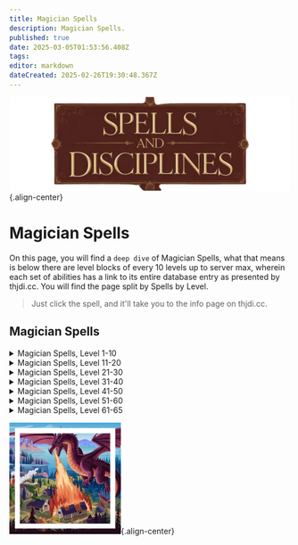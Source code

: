 ```yaml
---
title: Magician Spells
description: Magician Spells.
published: true
date: 2025-03-05T01:53:56.408Z
tags: 
editor: markdown
dateCreated: 2025-02-26T19:30:48.367Z
---
```


![spellsdisciplines.webp](/classes-and-abilities/spellsdisciplines.webp){.align-center}

# Magician Spells

On this page, you will find a `deep dive` of Magician Spells, what that means is below there are level blocks of every 10 levels up to server max, wherein each set of abilities has a link to its entire database entry as presented by thjdi.cc. You will find the page split by Spells by Level.

> Just click the spell, and it'll take you to the info page on thjdi.cc.

## Magician Spells

<details>
	<summary> Magician Spells, Level 1-10 </summary>

|Spell Name|Level|
|---|---|
|<a href="https://www.thjdi.cc/spell/93" target="_blank">Burst of Flame</a>|1|
|<a href="https://www.thjdi.cc/spell/313" target="_blank">Fire Flux</a>|1|
|<a href="https://www.thjdi.cc/spell/310" target="_blank">Flare</a>|1|
|<a href="https://www.thjdi.cc/spell/288" target="_blank">Minor Shielding</a>|1|
|<a href="https://www.thjdi.cc/spell/331" target="_blank">Reclaim Energy</a>|1|
|<a href="https://www.thjdi.cc/spell/311" target="_blank">Summon Dagger</a>|1|
|<a href="https://www.thjdi.cc/spell/211" target="_blank">Summon Drink</a>|1|
|<a href="https://www.thjdi.cc/spell/50" target="_blank">Summon Food</a>|1|
|<a href="https://www.thjdi.cc/spell/1944" target="_blank">Summon Orb</a>|1|
|<a href="https://www.thjdi.cc/spell/205" target="_blank">True North</a>|1|
|<a href="https://www.thjdi.cc/spell/315" target="_blank">Elementalkin: Water</a>|2|
|<a href="https://www.thjdi.cc/spell/318" target="_blank">Summon Bandages</a>|2|
|<a href="https://www.thjdi.cc/spell/2230" target="_blank">Summon Brass Choker</a>|2|
|<a href="https://www.thjdi.cc/spell/316" target="_blank">Elementalkin: Fire</a>|3|
|<a href="https://www.thjdi.cc/spell/232" target="_blank">Sense Summoned</a>|3|
|<a href="https://www.thjdi.cc/spell/321" target="_blank">Summon Wisp</a>|3|
|<a href="https://www.thjdi.cc/spell/94" target="_blank">Burn</a>|4|
|<a href="https://www.thjdi.cc/spell/317" target="_blank">Elementalkin: Air</a>|4|
|<a href="https://www.thjdi.cc/spell/36" target="_blank">Gate</a>|4|
|<a href="https://www.thjdi.cc/spell/58" target="_blank">Elementalkin: Earth</a>|5|
|<a href="https://www.thjdi.cc/spell/322" target="_blank">Flame Bolt</a>|5|
|<a href="https://www.thjdi.cc/spell/246" target="_blank">Lesser Shielding</a>|5|
|<a href="https://www.thjdi.cc/spell/325" target="_blank">Dimensional Pocket</a>|6|
|<a href="https://www.thjdi.cc/spell/398" target="_blank">Elementaling: Water</a>|6|
|<a href="https://www.thjdi.cc/spell/323" target="_blank">Eye of Zomm</a>|6|
|<a href="https://www.thjdi.cc/spell/399" target="_blank">Elementaling: Fire</a>|7|
|<a href="https://www.thjdi.cc/spell/1504" target="_blank">Renew Elements</a>|7|
|<a href="https://www.thjdi.cc/spell/332" target="_blank">Shield of Fire</a>|7|
|<a href="https://www.thjdi.cc/spell/324" target="_blank">Shock of Blades</a>|7|
|<a href="https://www.thjdi.cc/spell/400" target="_blank">Elementaling: Air</a>|8|
|<a href="https://www.thjdi.cc/spell/42" target="_blank">Invisibility</a>|8|
|<a href="https://www.thjdi.cc/spell/613" target="_blank">Staff of Tracing</a>|8|
|<a href="https://www.thjdi.cc/spell/2233" target="_blank">Summon Linen Mantle</a>|8|
|<a href="https://www.thjdi.cc/spell/397" target="_blank">Elementaling: Earth</a>|9|
|<a href="https://www.thjdi.cc/spell/319" target="_blank">Summon Fang</a>|9|
|<a href="https://www.thjdi.cc/spell/248" target="_blank">Ward Summoned</a>|9|
|<a href="https://www.thjdi.cc/spell/48" target="_blank">Cancel Magic</a>|10|
|<a href="https://www.thjdi.cc/spell/402" target="_blank">Elemental: Water</a>|10|
|<a href="https://www.thjdi.cc/spell/330" target="_blank">Rain of Blades</a>|10|
|<a href="https://www.thjdi.cc/spell/2242" target="_blank">Summon Tarnished Bauble</a>|10|

</details>

<details>
	<summary> Magician Spells, Level 11-20 </summary>

|Spell Name|Level|
|---|---|
|<a href="https://www.thjdi.cc/spell/327" target="_blank">Burnout</a>|11|
|<a href="https://www.thjdi.cc/spell/403" target="_blank">Elemental: Fire</a>|11|
|<a href="https://www.thjdi.cc/spell/2531" target="_blank">Summon Elemental Defender</a>|11|
|<a href="https://www.thjdi.cc/spell/35" target="_blank">Bind Affinity</a>|12|
|<a href="https://www.thjdi.cc/spell/40971" target="_blank">Bind Affinity</a>|12|
|<a href="https://www.thjdi.cc/spell/328" target="_blank">Column of Fire</a>|12|
|<a href="https://www.thjdi.cc/spell/404" target="_blank">Elemental: Air</a>|12|
|<a href="https://www.thjdi.cc/spell/401" target="_blank">Elemental: Earth</a>|13|
|<a href="https://www.thjdi.cc/spell/305" target="_blank">Identify</a>|13|
|<a href="https://www.thjdi.cc/spell/333" target="_blank">Phantom Leather</a>|13|
|<a href="https://www.thjdi.cc/spell/4255" target="_blank">Wuggan's Lesser Appraisal</a>|13|
|<a href="https://www.thjdi.cc/spell/336" target="_blank">Minor Summoning: Water</a>|14|
|<a href="https://www.thjdi.cc/spell/614" target="_blank">Staff of Warding</a>|14|
|<a href="https://www.thjdi.cc/spell/4267" target="_blank">Wuggan's Lesser Discombobulation</a>|14|
|<a href="https://www.thjdi.cc/spell/4279" target="_blank">Wuggan's Lesser Extrication</a>|14|
|<a href="https://www.thjdi.cc/spell/395" target="_blank">Minor Summoning: Fire</a>|15|
|<a href="https://www.thjdi.cc/spell/334" target="_blank">Shock of Flame</a>|15|
|<a href="https://www.thjdi.cc/spell/320" target="_blank">Summon Heatstone</a>|15|
|<a href="https://www.thjdi.cc/spell/100" target="_blank">Summon Throwing Dagger</a>|15|
|<a href="https://www.thjdi.cc/spell/7676" target="_blank">Focus Crude Spellcaster's Empowering Essence</a>|16|
|<a href="https://www.thjdi.cc/spell/7674" target="_blank">Focus Primitive Spellcaster's Empowering Essence</a>|16|
|<a href="https://www.thjdi.cc/spell/7675" target="_blank">Focus Rudimentary Spellcaster's Empowering Essence</a>|16|
|<a href="https://www.thjdi.cc/spell/396" target="_blank">Minor Summoning: Air</a>|16|
|<a href="https://www.thjdi.cc/spell/80" target="_blank">See Invisible</a>|16|
|<a href="https://www.thjdi.cc/spell/309" target="_blank">Shielding</a>|16|
|<a href="https://www.thjdi.cc/spell/2239" target="_blank">Summon Tiny Ring</a>|16|
|<a href="https://www.thjdi.cc/spell/335" target="_blank">Minor Summoning: Earth</a>|17|
|<a href="https://www.thjdi.cc/spell/83" target="_blank">Rain of Fire</a>|17|
|<a href="https://www.thjdi.cc/spell/2532" target="_blank">Summon Phantom Leather</a>|17|
|<a href="https://www.thjdi.cc/spell/4" target="_blank">Summon Waterstone</a>|17|
|<a href="https://www.thjdi.cc/spell/68" target="_blank">Bolt of Flame</a>|18|
|<a href="https://www.thjdi.cc/spell/663" target="_blank">Expulse Summoned</a>|18|
|<a href="https://www.thjdi.cc/spell/497" target="_blank">Lesser Summoning: Water</a>|18|
|<a href="https://www.thjdi.cc/spell/1505" target="_blank">Renew Summoning</a>|18|
|<a href="https://www.thjdi.cc/spell/108" target="_blank">Elemental Shield</a>|19|
|<a href="https://www.thjdi.cc/spell/498" target="_blank">Lesser Summoning: Fire</a>|19|
|<a href="https://www.thjdi.cc/spell/411" target="_blank">Shield of Flame</a>|19|
|<a href="https://www.thjdi.cc/spell/3583" target="_blank">Tiny Companion</a>|19|
|<a href="https://www.thjdi.cc/spell/7677" target="_blank">Focus Makeshift Spellcaster's Empowering Essence</a>|20|
|<a href="https://www.thjdi.cc/spell/7689" target="_blank">Focus Mass Crude Spellcaster's Empowering Essence</a>|20|
|<a href="https://www.thjdi.cc/spell/7687" target="_blank">Focus Mass Primitive Spellcaster's Empowering Essence</a>|20|
|<a href="https://www.thjdi.cc/spell/7688" target="_blank">Focus Mass Rudimentary Spellcaster's Empowering Essence</a>|20|
|<a href="https://www.thjdi.cc/spell/499" target="_blank">Lesser Summoning: Air</a>|20|
|<a href="https://www.thjdi.cc/spell/102" target="_blank">Spear of Warding</a>|20|
|<a href="https://www.thjdi.cc/spell/101" target="_blank">Summon Arrows</a>|20|
|<a href="https://www.thjdi.cc/spell/2236" target="_blank">Summon Jade Bracelet</a>|20|
|<a href="https://www.thjdi.cc/spell/4027" target="_blank">Summon Wooden Bracelet</a>|20|

</details>

<details>
	<summary> Magician Spells, Level 21-30 </summary>

|Spell Name|Level|
|---|---|
|<a href="https://www.thjdi.cc/spell/55" target="_blank">Cornucopia</a>|21|
|<a href="https://www.thjdi.cc/spell/496" target="_blank">Lesser Summoning: Earth</a>|21|
|<a href="https://www.thjdi.cc/spell/2231" target="_blank">Summon Silver Choker</a>|21|
|<a href="https://www.thjdi.cc/spell/56" target="_blank">Everfount</a>|22|
|<a href="https://www.thjdi.cc/spell/189" target="_blank">Flame Flux</a>|22|
|<a href="https://www.thjdi.cc/spell/110" target="_blank">Malaise</a>|22|
|<a href="https://www.thjdi.cc/spell/570" target="_blank">Summoning: Water</a>|22|
|<a href="https://www.thjdi.cc/spell/113" target="_blank">Shock of Spikes</a>|23|
|<a href="https://www.thjdi.cc/spell/571" target="_blank">Summoning: Fire</a>|23|
|<a href="https://www.thjdi.cc/spell/4256" target="_blank">Wuggan's Appraisal</a>|23|
|<a href="https://www.thjdi.cc/spell/7690" target="_blank">Focus Mass Makeshift Spellcaster's Empowering Essence</a>|24|
|<a href="https://www.thjdi.cc/spell/65" target="_blank">Major Shielding</a>|24|
|<a href="https://www.thjdi.cc/spell/615" target="_blank">Staff of Runes</a>|24|
|<a href="https://www.thjdi.cc/spell/572" target="_blank">Summoning: Air</a>|24|
|<a href="https://www.thjdi.cc/spell/4268" target="_blank">Wuggan's Discombobulation</a>|24|
|<a href="https://www.thjdi.cc/spell/4280" target="_blank">Wuggan's Extrication</a>|24|
|<a href="https://www.thjdi.cc/spell/115" target="_blank">Dismiss Summoned</a>|25|
|<a href="https://www.thjdi.cc/spell/81" target="_blank">Phantom Chain</a>|25|
|<a href="https://www.thjdi.cc/spell/2533" target="_blank">Summon Phantom Chain</a>|25|
|<a href="https://www.thjdi.cc/spell/569" target="_blank">Summoning: Earth</a>|25|
|<a href="https://www.thjdi.cc/spell/574" target="_blank">Greater Summoning: Water</a>|26|
|<a href="https://www.thjdi.cc/spell/409" target="_blank">Rain of Spikes</a>|26|
|<a href="https://www.thjdi.cc/spell/617" target="_blank">Sword of Runes</a>|26|
|<a href="https://www.thjdi.cc/spell/1286" target="_blank">Expedience</a>|27|
|<a href="https://www.thjdi.cc/spell/575" target="_blank">Greater Summoning: Fire</a>|27|
|<a href="https://www.thjdi.cc/spell/2234" target="_blank">Summon Leather Mantle</a>|27|
|<a href="https://www.thjdi.cc/spell/664" target="_blank">Expel Summoned</a>|28|
|<a href="https://www.thjdi.cc/spell/576" target="_blank">Greater Summoning: Air</a>|28|
|<a href="https://www.thjdi.cc/spell/479" target="_blank">Inferno Shield</a>|28|
|<a href="https://www.thjdi.cc/spell/106" target="_blank">Burnout II</a>|29|
|<a href="https://www.thjdi.cc/spell/573" target="_blank">Greater Summoning: Earth</a>|29|
|<a href="https://www.thjdi.cc/spell/103" target="_blank">Summon Coldstone</a>|29|
|<a href="https://www.thjdi.cc/spell/618" target="_blank">Dimensional Hole</a>|30|
|<a href="https://www.thjdi.cc/spell/7678" target="_blank">Focus Elementary Spellcaster's Empowering Essence</a>|30|
|<a href="https://www.thjdi.cc/spell/1400" target="_blank">Monster Summoning I</a>|30|
|<a href="https://www.thjdi.cc/spell/2243" target="_blank">Summon Shiny Bauble</a>|30|

</details>

<details>
	<summary> Magician Spells, Level 31-40 </summary>

|Spell Name|Level|
|---|---|
|<a href="https://www.thjdi.cc/spell/120" target="_blank">Blaze</a>|31|
|<a href="https://www.thjdi.cc/spell/621" target="_blank">Minor Conjuration: Water</a>|31|
|<a href="https://www.thjdi.cc/spell/1401" target="_blank">Summon Shard of the Core</a>|31|
|<a href="https://www.thjdi.cc/spell/66" target="_blank">Greater Shielding</a>|32|
|<a href="https://www.thjdi.cc/spell/622" target="_blank">Minor Conjuration: Fire</a>|32|
|<a href="https://www.thjdi.cc/spell/49" target="_blank">Nullify Magic</a>|32|
|<a href="https://www.thjdi.cc/spell/69" target="_blank">Cinder Bolt</a>|33|
|<a href="https://www.thjdi.cc/spell/623" target="_blank">Minor Conjuration: Air</a>|33|
|<a href="https://www.thjdi.cc/spell/616" target="_blank">Staff of Symbols</a>|33|
|<a href="https://www.thjdi.cc/spell/4257" target="_blank">Wuggan's Greater Appraisal</a>|33|
|<a href="https://www.thjdi.cc/spell/7691" target="_blank">Focus Mass Elementary Spellcaster's Empowering Essence</a>|34|
|<a href="https://www.thjdi.cc/spell/620" target="_blank">Minor Conjuration: Earth</a>|34|
|<a href="https://www.thjdi.cc/spell/3584" target="_blank">Refresh Summoning</a>|34|
|<a href="https://www.thjdi.cc/spell/4269" target="_blank">Wuggan's Greater Discombobulation</a>|34|
|<a href="https://www.thjdi.cc/spell/4281" target="_blank">Wuggan's Greater Extrication</a>|34|
|<a href="https://www.thjdi.cc/spell/104" target="_blank">Dagger of Symbols</a>|35|
|<a href="https://www.thjdi.cc/spell/121" target="_blank">Rain of Lava</a>|35|
|<a href="https://www.thjdi.cc/spell/625" target="_blank">Lesser Conjuration: Water</a>|36|
|<a href="https://www.thjdi.cc/spell/1285" target="_blank">Summon Companion</a>|36|
|<a href="https://www.thjdi.cc/spell/626" target="_blank">Lesser Conjuration: Fire</a>|37|
|<a href="https://www.thjdi.cc/spell/105" target="_blank">Summon Ring of Flight</a>|37|
|<a href="https://www.thjdi.cc/spell/2240" target="_blank">Summon Twisted Ring</a>|37|
|<a href="https://www.thjdi.cc/spell/680" target="_blank">Barrier of Combustion</a>|38|
|<a href="https://www.thjdi.cc/spell/627" target="_blank">Lesser Conjuration: Air</a>|38|
|<a href="https://www.thjdi.cc/spell/2534" target="_blank">Summon Phantom Plate</a>|38|
|<a href="https://www.thjdi.cc/spell/122" target="_blank">Flame Arc</a>|39|
|<a href="https://www.thjdi.cc/spell/624" target="_blank">Lesser Conjuration: Earth</a>|39|
|<a href="https://www.thjdi.cc/spell/7679" target="_blank">Focus Modest Spellcaster's Empowering Essence</a>|40|

</details>

<details>
	<summary> Magician Spells, Level 41-50 </summary>

|Spell Name|Level|
|---|---|
|<a href="https://www.thjdi.cc/spell/629" target="_blank">Conjuration: Water</a>|41|
|<a href="https://www.thjdi.cc/spell/109" target="_blank">Elemental Armor</a>|41|
|<a href="https://www.thjdi.cc/spell/82" target="_blank">Phantom Plate</a>|41|
|<a href="https://www.thjdi.cc/spell/114" target="_blank">Shock of Swords</a>|41|
|<a href="https://www.thjdi.cc/spell/4099" target="_blank">Bounce</a>|42|
|<a href="https://www.thjdi.cc/spell/630" target="_blank">Conjuration: Fire</a>|42|
|<a href="https://www.thjdi.cc/spell/2237" target="_blank">Summon Opal Bracelet</a>|42|
|<a href="https://www.thjdi.cc/spell/4082" target="_blank">Summon: Orb of Exploration</a>|42|
|<a href="https://www.thjdi.cc/spell/67" target="_blank">Arch Shielding</a>|43|
|<a href="https://www.thjdi.cc/spell/631" target="_blank">Conjuration: Air</a>|43|
|<a href="https://www.thjdi.cc/spell/1403" target="_blank">Elemental Maelstrom</a>|43|
|<a href="https://www.thjdi.cc/spell/628" target="_blank">Conjuration: Earth</a>|44|
|<a href="https://www.thjdi.cc/spell/7692" target="_blank">Focus Mass Modest Spellcaster's Empowering Essence</a>|44|
|<a href="https://www.thjdi.cc/spell/111" target="_blank">Malaisement</a>|44|
|<a href="https://www.thjdi.cc/spell/1503" target="_blank">Modulating Rod</a>|44|
|<a href="https://www.thjdi.cc/spell/3699" target="_blank">Primal Remedy</a>|44|
|<a href="https://www.thjdi.cc/spell/4028" target="_blank">Summon Stone Bracelet</a>|44|
|<a href="https://www.thjdi.cc/spell/412" target="_blank">Shield of Lava</a>|45|
|<a href="https://www.thjdi.cc/spell/632" target="_blank">Greater Conjuration: Earth</a>|46|
|<a href="https://www.thjdi.cc/spell/1936" target="_blank">Manifest Elements</a>|46|
|<a href="https://www.thjdi.cc/spell/4079" target="_blank">Ward of Calliav</a>|46|
|<a href="https://www.thjdi.cc/spell/107" target="_blank">Burnout III</a>|47|
|<a href="https://www.thjdi.cc/spell/634" target="_blank">Greater Conjuration: Fire</a>|47|
|<a href="https://www.thjdi.cc/spell/70" target="_blank">Lava Bolt</a>|47|
|<a href="https://www.thjdi.cc/spell/116" target="_blank">Banish Summoned</a>|48|
|<a href="https://www.thjdi.cc/spell/635" target="_blank">Greater Conjuration: Air</a>|48|
|<a href="https://www.thjdi.cc/spell/2535" target="_blank">Summon Elemental Blanket</a>|48|
|<a href="https://www.thjdi.cc/spell/633" target="_blank">Greater Conjuration: Water</a>|49|
|<a href="https://www.thjdi.cc/spell/410" target="_blank">Rain of Swords</a>|49|
|<a href="https://www.thjdi.cc/spell/7680" target="_blank">Focus Simple Spellcaster's Empowering Essence</a>|50|
|<a href="https://www.thjdi.cc/spell/1402" target="_blank">Monster Summoning II</a>|50|
|<a href="https://www.thjdi.cc/spell/2232" target="_blank">Summon Golden Choker</a>|50|

</details>

<details>
	<summary> Magician Spells, Level 51-60 </summary>

|Spell Name|Level|
|---|---|
|<a href="https://www.thjdi.cc/spell/16228" target="_blank">Focus of Arcanum</a>|51|
|<a href="https://www.thjdi.cc/spell/1680" target="_blank">Gift of Xev</a>|51|
|<a href="https://www.thjdi.cc/spell/112" target="_blank">Malosi</a>|51|
|<a href="https://www.thjdi.cc/spell/1685" target="_blank">Muzzle of Mardu</a>|51|
|<a href="https://www.thjdi.cc/spell/1659" target="_blank">Scintillation</a>|51|
|<a href="https://www.thjdi.cc/spell/2235" target="_blank">Summon Silken Mantle</a>|51|
|<a href="https://www.thjdi.cc/spell/1671" target="_blank">Vocarate: Earth</a>|51|
|<a href="https://www.thjdi.cc/spell/1681" target="_blank">Bristlebane's Bundle</a>|52|
|<a href="https://www.thjdi.cc/spell/1660" target="_blank">Char</a>|52|
|<a href="https://www.thjdi.cc/spell/3700" target="_blank">Elemental Empathy</a>|52|
|<a href="https://www.thjdi.cc/spell/1666" target="_blank">Phantom Armor</a>|52|
|<a href="https://www.thjdi.cc/spell/2244" target="_blank">Summon Brilliant Bauble</a>|52|
|<a href="https://www.thjdi.cc/spell/2536" target="_blank">Transon's Elemental Infusion</a>|52|
|<a href="https://www.thjdi.cc/spell/1673" target="_blank">Vocarate: Fire</a>|52|
|<a href="https://www.thjdi.cc/spell/1526" target="_blank">Annul Magic</a>|53|
|<a href="https://www.thjdi.cc/spell/1668" target="_blank">Boon of Immolation</a>|53|
|<a href="https://www.thjdi.cc/spell/1682" target="_blank">Quiver of Marr</a>|53|
|<a href="https://www.thjdi.cc/spell/2241" target="_blank">Summon Studded Ring</a>|53|
|<a href="https://www.thjdi.cc/spell/1674" target="_blank">Vocarate: Air</a>|53|
|<a href="https://www.thjdi.cc/spell/1683" target="_blank">Bandoleer of Luclin</a>|54|
|<a href="https://www.thjdi.cc/spell/3582" target="_blank">Elemental Cloak</a>|54|
|<a href="https://www.thjdi.cc/spell/5133" target="_blank">Elemental Draw</a>|54|
|<a href="https://www.thjdi.cc/spell/7693" target="_blank">Focus Mass Simple Spellcaster's Empowering Essence</a>|54|
|<a href="https://www.thjdi.cc/spell/4011" target="_blank">Kindle</a>|54|
|<a href="https://www.thjdi.cc/spell/2879" target="_blank">Phantasmal Armor</a>|54|
|<a href="https://www.thjdi.cc/spell/1661" target="_blank">Scars of Sigil</a>|54|
|<a href="https://www.thjdi.cc/spell/1610" target="_blank">Shield of the Magi</a>|54|
|<a href="https://www.thjdi.cc/spell/4029" target="_blank">Summon Iron Bracelet</a>|54|
|<a href="https://www.thjdi.cc/spell/2238" target="_blank">Summon Ruby Bracelet</a>|54|
|<a href="https://www.thjdi.cc/spell/2537" target="_blank">Veil of Elements</a>|54|
|<a href="https://www.thjdi.cc/spell/1672" target="_blank">Vocarate: Water</a>|54|
|<a href="https://www.thjdi.cc/spell/1472" target="_blank">Burnout IV</a>|55|
|<a href="https://www.thjdi.cc/spell/1771" target="_blank">Call of the Hero</a>|55|
|<a href="https://www.thjdi.cc/spell/8933" target="_blank">Earthen Strength</a>|55|
|<a href="https://www.thjdi.cc/spell/7681" target="_blank">Focus Spellcaster's Empowering Essence</a>|55|
|<a href="https://www.thjdi.cc/spell/1684" target="_blank">Pouch of Quellious</a>|55|
|<a href="https://www.thjdi.cc/spell/1770" target="_blank">Rage of Zomm</a>|55|
|<a href="https://www.thjdi.cc/spell/1662" target="_blank">Sirocco</a>|55|
|<a href="https://www.thjdi.cc/spell/1405" target="_blank">Wrath of the Elements</a>|55|
|<a href="https://www.thjdi.cc/spell/1667" target="_blank">Cadeau of Flame</a>|56|
|<a href="https://www.thjdi.cc/spell/1679" target="_blank">Dyzil's Deafening Decoy</a>|56|
|<a href="https://www.thjdi.cc/spell/1529" target="_blank">Exile Summoned</a>|56|
|<a href="https://www.thjdi.cc/spell/2538" target="_blank">Mass Mystical Transvergence</a>|56|
|<a href="https://www.thjdi.cc/spell/3188" target="_blank">Rod of Mystical Transvergence</a>|56|
|<a href="https://www.thjdi.cc/spell/1720" target="_blank">Eye of Tallon</a>|57|
|<a href="https://www.thjdi.cc/spell/1675" target="_blank">Greater Vocaration: Earth</a>|57|
|<a href="https://www.thjdi.cc/spell/1663" target="_blank">Shock of Steel</a>|57|
|<a href="https://www.thjdi.cc/spell/1677" target="_blank">Greater Vocaration: Fire</a>|58|
|<a href="https://www.thjdi.cc/spell/4080" target="_blank">Guard of Calliav</a>|58|
|<a href="https://www.thjdi.cc/spell/1577" target="_blank">Malosini</a>|58|
|<a href="https://www.thjdi.cc/spell/4100" target="_blank">Reflect</a>|58|
|<a href="https://www.thjdi.cc/spell/2539" target="_blank">Transon's Phantasmal Protection</a>|58|
|<a href="https://www.thjdi.cc/spell/1670" target="_blank">Velocity</a>|58|
|<a href="https://www.thjdi.cc/spell/7694" target="_blank">Focus Mass Spellcaster's Empowering Essence</a>|59|
|<a href="https://www.thjdi.cc/spell/1678" target="_blank">Greater Vocaration: Air</a>|59|
|<a href="https://www.thjdi.cc/spell/1665" target="_blank">Manastorm</a>|59|
|<a href="https://www.thjdi.cc/spell/1664" target="_blank">Seeking Flame of Seukor</a>|59|
|<a href="https://www.thjdi.cc/spell/1284" target="_blank">Valiant Companion</a>|59|
|<a href="https://www.thjdi.cc/spell/1669" target="_blank">Aegis of Ro</a>|60|
|<a href="https://www.thjdi.cc/spell/2119" target="_blank">Ancient: Burnout Blaze</a>|60|
|<a href="https://www.thjdi.cc/spell/2118" target="_blank">Ancient: Shock of Sun</a>|60|
|<a href="https://www.thjdi.cc/spell/1531" target="_blank">Banishment</a>|60|
|<a href="https://www.thjdi.cc/spell/7682" target="_blank">Focus Refined Spellcaster's Empowering Essence</a>|60|
|<a href="https://www.thjdi.cc/spell/1676" target="_blank">Greater Vocaration: Water</a>|60|
|<a href="https://www.thjdi.cc/spell/1394" target="_blank">Maelstrom of Electricity</a>|60|
|<a href="https://www.thjdi.cc/spell/1772" target="_blank">Mala</a>|60|
|<a href="https://www.thjdi.cc/spell/1404" target="_blank">Monster Summoning III</a>|60|
|<a href="https://www.thjdi.cc/spell/2540" target="_blank">Shock of Fiery Blades</a>|60|
|<a href="https://www.thjdi.cc/spell/2896" target="_blank">Transon's Elemental Renewal</a>|60|
|<a href="https://www.thjdi.cc/spell/4078" target="_blank">Wind of the Desert</a>|60|

</details>

<details>
	<summary> Magician Spells, Level 61-65 </summary>

|Spell Name|Level|
|---|---|
|<a href="https://www.thjdi.cc/spell/3040" target="_blank">Belt of Magi`Kot</a>|61|
|<a href="https://www.thjdi.cc/spell/3041" target="_blank">Blade of Walnan</a>|61|
|<a href="https://www.thjdi.cc/spell/3329" target="_blank">Elemental Barrier</a>|61|
|<a href="https://www.thjdi.cc/spell/3318" target="_blank">Firebolt of Tallon</a>|61|
|<a href="https://www.thjdi.cc/spell/3198" target="_blank">Flameshield of Ro</a>|61|
|<a href="https://www.thjdi.cc/spell/3300" target="_blank">Shield of the Arcane</a>|61|
|<a href="https://www.thjdi.cc/spell/3209" target="_blank">Summon Glowing Bauble</a>|61|
|<a href="https://www.thjdi.cc/spell/3205" target="_blank">Summon Platinum Choker</a>|61|
|<a href="https://www.thjdi.cc/spell/3206" target="_blank">Summon Runed Mantle</a>|61|
|<a href="https://www.thjdi.cc/spell/3207" target="_blank">Summon Sapphire Bracelet</a>|61|
|<a href="https://www.thjdi.cc/spell/3208" target="_blank">Summon Spiked Ring</a>|61|
|<a href="https://www.thjdi.cc/spell/4030" target="_blank">Summon Steel Bracelet</a>|61|
|<a href="https://www.thjdi.cc/spell/6738" target="_blank">Summon: Lava Orb</a>|61|
|<a href="https://www.thjdi.cc/spell/3317" target="_blank">Ward of Xegony</a>|61|
|<a href="https://www.thjdi.cc/spell/4110" target="_blank">Burning Sand</a>|62|
|<a href="https://www.thjdi.cc/spell/3237" target="_blank">Burnout V</a>|62|
|<a href="https://www.thjdi.cc/spell/3042" target="_blank">Fist of Ixiblat</a>|62|
|<a href="https://www.thjdi.cc/spell/3352" target="_blank">Imbue Earth</a>|62|
|<a href="https://www.thjdi.cc/spell/3320" target="_blank">Servant of Marr</a>|62|
|<a href="https://www.thjdi.cc/spell/3319" target="_blank">Sun Storm</a>|62|
|<a href="https://www.thjdi.cc/spell/3045" target="_blank">Talisman of Return</a>|62|
|<a href="https://www.thjdi.cc/spell/3031" target="_blank">Xegony's Phantasmal Guard</a>|62|
|<a href="https://www.thjdi.cc/spell/3321" target="_blank">Black Steel</a>|63|
|<a href="https://www.thjdi.cc/spell/3043" target="_blank">Blade of The Kedge</a>|63|
|<a href="https://www.thjdi.cc/spell/3322" target="_blank">Child of Ro</a>|63|
|<a href="https://www.thjdi.cc/spell/3483" target="_blank">Elemental Silence</a>|63|
|<a href="https://www.thjdi.cc/spell/3486" target="_blank">Maelstrom of Ro</a>|63|
|<a href="https://www.thjdi.cc/spell/3387" target="_blank">Malosinia</a>|63|
|<a href="https://www.thjdi.cc/spell/3210" target="_blank">Summon Jewelry Bag</a>|63|
|<a href="https://www.thjdi.cc/spell/3238" target="_blank">Destroy Summoned</a>|64|
|<a href="https://www.thjdi.cc/spell/7695" target="_blank">Focus Mass Refined Spellcaster's Empowering Essence</a>|64|
|<a href="https://www.thjdi.cc/spell/3044" target="_blank">Girdle of Magi`Kot</a>|64|
|<a href="https://www.thjdi.cc/spell/3353" target="_blank">Imbue Air</a>|64|
|<a href="https://www.thjdi.cc/spell/3323" target="_blank">Maelstrom of Thunder</a>|64|
|<a href="https://www.thjdi.cc/spell/3239" target="_blank">Planar Renewal</a>|64|
|<a href="https://www.thjdi.cc/spell/4081" target="_blank">Protection of Calliav</a>|64|
|<a href="https://www.thjdi.cc/spell/3302" target="_blank">Shield of Maelin</a>|64|
|<a href="https://www.thjdi.cc/spell/4976" target="_blank">Ancient: Chaos Vortex</a>|65|
|<a href="https://www.thjdi.cc/spell/8038" target="_blank">Burning Aura</a>|65|
|<a href="https://www.thjdi.cc/spell/3484" target="_blank">Call of the Arch Mage</a>|65|
|<a href="https://www.thjdi.cc/spell/4886" target="_blank">Elemental Siphon</a>|65|
|<a href="https://www.thjdi.cc/spell/7683" target="_blank">Focus Intricate Spellcaster's Empowering Essence</a>|65|
|<a href="https://www.thjdi.cc/spell/3356" target="_blank">Imbue Fire</a>|65|
|<a href="https://www.thjdi.cc/spell/3357" target="_blank">Imbue Water</a>|65|
|<a href="https://www.thjdi.cc/spell/4888" target="_blank">Monster Summoning IV</a>|65|
|<a href="https://www.thjdi.cc/spell/3324" target="_blank">Rathe's Son</a>|65|
|<a href="https://www.thjdi.cc/spell/4887" target="_blank">Rock of Taelosia</a>|65|
|<a href="https://www.thjdi.cc/spell/3325" target="_blank">Sun Vortex</a>|65|

</details>

![pagebreak2.webp](/pagebreak2.webp){.align-center}
